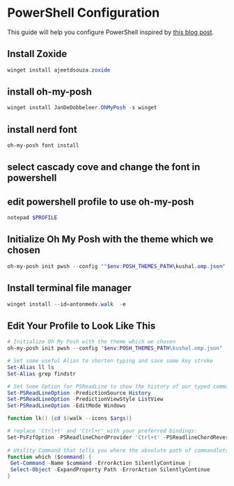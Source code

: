 # PowerShell Configuration

This guide will help you configure PowerShell inspired by [this blog post](https://hamidmosalla.com/2022/12/26/how-to-customize-windows-terminal-and-powershell-using-fzf-neovim-and-beautify-it-with-oh-my-posh/).
## Install Zoxide
```powershell
winget install ajeetdsouza.zoxide
````

## install oh-my-posh
```powershell
winget install JanDeDobbeleer.OhMyPosh -s winget
````

## install nerd font
```powershell
oh-my-posh font install 
````
## select cascady cove and change the font in powershell

## edit powershell profile to use oh-my-posh
```powershell
notepad $PROFILE
````

## Initialize Oh My Posh with the theme which we chosen
```powershell
oh-my-posh init pwsh --config ""$env:POSH_THEMES_PATH\kushal.omp.json" | Invoke-Expression
````

## Install terminal file manager
```powershell
winget install --id=antonmedv.walk  -e
````
## Edit Your Profile to Look Like This
```powershell
# Initialize Oh My Posh with the theme which we chosen
oh-my-posh init pwsh --config "$env:POSH_THEMES_PATH\kushal.omp.json" | Invoke-Expression

# Set some useful Alias to shorten typing and save some key stroke 
Set-Alias ll ls 
Set-Alias grep findstr

# Set Some Option for PSReadLine to show the history of our typed commands
Set-PSReadLineOption -PredictionSource History 
Set-PSReadLineOption -PredictionViewStyle ListView 
Set-PSReadLineOption -EditMode Windows 

function lk() {cd $(walk --icons $args)}

# replace 'Ctrl+t' and 'Ctrl+r' with your preferred bindings:
Set-PsFzfOption -PSReadlineChordProvider 'Ctrl+t' -PSReadlineChordReverseHistory 'Ctrl+r'
  
# Utility Command that tells you where the absolute path of commandlets are 
function which ($command) { 
 Get-Command -Name $command -ErrorAction SilentlyContinue | 
 Select-Object -ExpandProperty Path -ErrorAction SilentlyContinue 
} 
````
